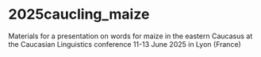 # 2025caucling_maize
Materials for a presentation on words for maize in the eastern Caucasus at the Caucasian Linguistics conference 11-13 June 2025 in Lyon (France)
